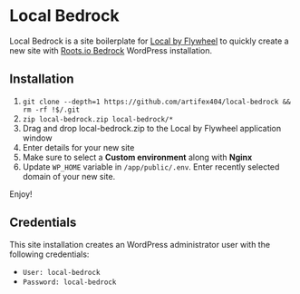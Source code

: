 # Local Bedrock
Local Bedrock is a site boilerplate for [Local by Flywheel](https://local.getflywheel.com/) to quickly create a new site with [Roots.io Bedrock](https://roots.io/bedrock/) WordPress installation. 

## Installation

1. `git clone --depth=1 https://github.com/artifex404/local-bedrock && rm -rf !$/.git`
2. `zip local-bedrock.zip local-bedrock/*`
3. Drag and drop local-bedrock.zip to the Local by Flywheel application window
4. Enter details for your new site
5. Make sure to select a **Custom environment** along with **Nginx**
6. Update `WP_HOME` variable in `/app/public/.env`. Enter recently selected domain of your new site. 

Enjoy!

## Credentials

This site installation creates an WordPress administrator user with the following credentials:

* `User: local-bedrock` 
* `Password: local-bedrock`
